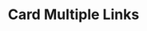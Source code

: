 ---
layout: pattern
categories: [patterns, card]
title: Card Multiple Links
type: [detail-page]
permalink: /patterns/card/card-multiple-links/
description: |
   This layout allows for an image with padding. For this layout use the  ```usa-card__multiple--links```  on the media class. The example in the html below shows how to apply. _see more details on functionality on the [default card](/patterns/card) page_
overview: This layout allows for an image with padding.

usa-link: "https://designsystem.digital.gov/components/card/"
specification: 
spec:
cards:
  - title: Card 1
    content: card 1 content
    button: Learn more about card 1
    img: https://designsystem.digital.gov/img/introducing-uswds-2-0/built-to-grow--alt.jpg
    alt: placeholder image
    media-class: usa-card__multiple--links
  - title: Card 2
    content: card 2 content
    button: Learn more about card 2
    img: https://designsystem.digital.gov/img/introducing-uswds-2-0/built-to-grow--alt.jpg
    alt: placeholder image
    media-class: usa-card__multiple--links
  - title: Card 3
    content: card 3 content
    button: Learn more about card 3
    img: https://designsystem.digital.gov/img/introducing-uswds-2-0/built-to-grow--alt.jpg
    alt: placeholder image
    media-class: usa-card__multiple--links
yml: |
  
  cards:
  - title: Card 1
    content: card 1 content
    button: Learn more about card 1
    img: https://designsystem.digital.gov/img/introducing-uswds-2-0/built-to-grow--alt.jpg
    alt: placeholder image
    media-class: usa-card__multiple--links

jekyll: |

  "{% include patterns/card/card-multiple-links.md %}"
### Paths to view design and code... 
## designimg: can be used to show an image of the design until a coded version can be created. The htmlpath & csspath should be located in the pattens folder. Read more about creating coded components in /docs/creating-patterns 
# designimg: 
htmlpath: patterns/card/card-multiple-links.md
csspath: patterns/card/index.scss
---